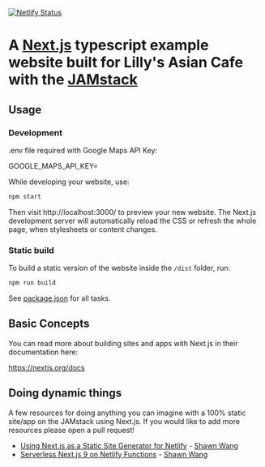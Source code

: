 [![Netlify Status](https://api.netlify.com/api/v1/badges/9b8a0175-0cab-4861-b27f-08d15e1da25c/deploy-status)](https://app.netlify.com/sites/musing-darwin-3a3f81/deploys)

# A [Next.js](https://nextjs.org/) typescript example website built for Lilly's Asian Cafe with the [JAMstack](https://jamstack.org)

## Usage

### Development

.env file required with Google Maps API Key:

GOOGLE_MAPS_API_KEY=<KEY>

While developing your website, use:

```bash
npm start
```

Then visit http://localhost:3000/ to preview your new website. The Next.js development server will automatically reload the CSS or refresh the whole page, when stylesheets or content changes.

### Static build

To build a static version of the website inside the `/dist` folder, run:

```bash
npm run build
```

See [package.json](package.json) for all tasks.

## Basic Concepts

You can read more about building sites and apps with Next.js in their documentation here:

https://nextjs.org/docs

## Doing dynamic things

A few resources for doing anything you can imagine with a 100% static site/app on the JAMstack
using Next.js. If you would like to add more resources please open a pull request!

- [Using Next.js as a Static Site Generator for Netlify](https://scotch.io/@sw-yx/using-nextjs-as-a-static-site-generator-for-netlify) - [Shawn Wang](https://twitter.com/swyx)
- [Serverless Next.js 9 on Netlify Functions](https://community.netlify.com/t/serverless-next-js-9-on-netlify-functions/1956) - [Shawn Wang](https://twitter.com/swyx)

